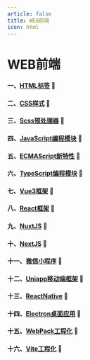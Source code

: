 ```yaml
---
article: false
title: WEB前端
icon: html
---
```


# WEB前端

#### 一、[HTML标签](/web/html/) :book:
#### 二、[CSS样式](/web/css/)  :book:
#### 三、[Scss预处理器](/web/scss/)  :book:
#### 四、[JavaScript编程模块](/web/javascript/)  :book:
#### 五、[ECMAScript新特性](/web/ecmascript/)  :book:
#### 六、[TypeScript编程模块](/web/typescript/)  :book:
#### 七、[Vue3框架](/web/vue/)  :book:
#### 八、[React框架](/web/react/)  :book:
#### 九、[NuxtJS](/web/nuxtjs/)  :book:
#### 十、[NextJS](/web/nextjs/)  :book:
#### 十一、[微信小程序](/web/small/)  :book:
#### 十二、[Uniapp移动端框架](/web/uniapp/)  :book:
#### 十三、[ReactNative](/web/reactnative/)  :book:
#### 十四、[Electron桌面应用](/web/electron/)  :book:
#### 十五、[WebPack工程化](/web/webpack.md/)  :book:
#### 十六、[Vite工程化](/web/vite.md/)  :book: